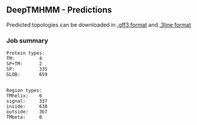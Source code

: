 ## DeepTMHMM - Predictions
Predicted topologies can be downloaded in [.gff3 format](TMRs.gff3) and [.3line format](predicted_topologies.3line)
### Job summary
```
Protein types:
TM:			4
SP+TM:		2
SP:			335
GLOB:		659


Region types:
TMhelix:	6
signal:		337
inside:		638
outside:	367
TMbeta:		0
```
